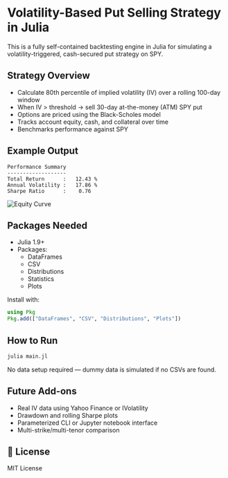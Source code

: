
# Volatility-Based Put Selling Strategy in Julia

This is a fully self-contained backtesting engine in Julia for simulating a volatility-triggered, cash-secured put strategy on SPY.

## Strategy Overview

- Calculate 80th percentile of implied volatility (IV) over a rolling 100-day window
- When IV > threshold → sell 30-day at-the-money (ATM) SPY put
- Options are priced using the Black-Scholes model
- Tracks account equity, cash, and collateral over time
- Benchmarks performance against SPY

## Example Output

```
Performance Summary
-------------------
Total Return      :   12.43 %
Annual Volatility :   17.86 %
Sharpe Ratio      :    0.76
```

![Equity Curve](plots/equity_vs_spy.png)

## Packages Needed

- Julia 1.9+
- Packages:
  - DataFrames
  - CSV
  - Distributions
  - Statistics
  - Plots

Install with:
```julia
using Pkg
Pkg.add(["DataFrames", "CSV", "Distributions", "Plots"])
```

## How to Run

```bash
julia main.jl
```

No data setup required — dummy data is simulated if no CSVs are found.

## Future Add-ons

- Real IV data using Yahoo Finance or IVolatility
- Drawdown and rolling Sharpe plots
- Parameterized CLI or Jupyter notebook interface
- Multi-strike/multi-tenor comparison

## 📜 License

MIT License

